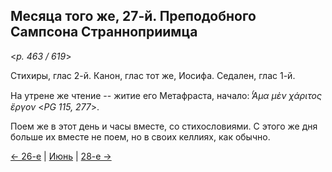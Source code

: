 
## Месяца того же, 27-й. Преподобного Сампсона Странноприимца

<*p. 463 / 619*>

Стихиры, глас 2-й. Канон, глас тот же, Иосифа. Седален, глас 1-й. 

На утрене же чтение -- житие его Метафраста, начало: *̔́Αμα μὲν χάριτος ἔργον* <*PG 115, 277*>. 

Поем же в этот день и часы вместе, со стихословиями. С этого же дня больше их вместе не поем, но 
в своих келлиях, как обычно.

[← 26-е](06_26_EUR.ru.md) | [Июнь](README.md#27-й) | [28-е →](06_28_EUR.ru.md)
